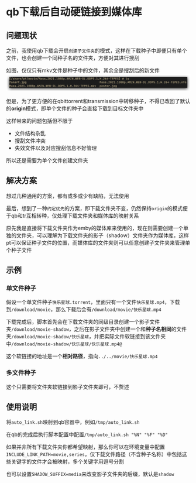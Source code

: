 # qb下载后自动硬链接到媒体库

## 问题现状

之前，我使用qb下载会开启`创建子文件夹`的模式，这样在下载种子中即便只有单个文件，也会创建一个同种子名的文件夹，方便对其进行搜刮

如图，仅仅只有mkv文件是种子中的文件，其余全是搜刮后的新文件
![](assets/create_sub_folder.png)

但是，为了更方便的在qbittorrent和transmission中转移种子，不得已改回了默认的**origin**模式，即单个文件的种子会直接下载到目标文件夹中

这样带来的问题包括但不限于  
- 文件结构杂乱
- 搜刮文件冲突
- 失效文件以及对应搜刮信息不好管理

所以还是需要为单个文件创建文件夹

## 解决方案

想过几种通用的方案，都有或多或少有缺陷，无法使用

最后，想到了一种`约定优先`的方案，即下载文件夹不变，仍然保持`origin`的模式便于qb和tr互相转种，仅处理下载文件夹和媒体库的映射关系

原先我是直接将下载文件夹作为emby的媒体库来使用的，现在则需要创建一个单独的文件夹，可以理解为下载文件夹的影子（shadow）文件夹作为媒体库，这样pt可以保证种子文件的位置，而媒体库的文件夹则可以任意创建子文件夹来管理单个种子文件

## 示例

### 单文件种子

假设一个单文件种子`快乐星球.torrent`，里面只有一个文件`快乐星球.mp4`，下载到`/download/movie`，那么下载后会有`/download/movie/快乐星球.mp4`  

下载完成后，脚本首先会在下载文件夹的同级目录创建一个影子文件夹`/download/movie-shadow`，之后在影子文件夹中创建一个和**种子名相同**的文件夹`/download/movie-shadow/快乐星球`，并把实际文件软链接到该文件夹中`/download/movie-shadow/快乐星球/快乐星球.mp4@`  

这个软链接的地址是一个**相对路径**，指向`../../movie/快乐星球.mp4`

### 多文件种子

这个只需要将文件夹软链接到影子文件夹即可，不赘述

## 使用说明

将`auto_link.sh`映射到qb容器中，例如`/tmp/auto_link.sh`

在qb的完成后执行脚本配置中配置`/tmp/auto_link.sh "%N" "%F" "%D"`

如果并非所有下载文件夹你都希望映射，那么你可以在环境变量中配置`INCLUDE_LINK_PATH=movie,series`，仅下载文件路径（不含种子名称）中包括这些关键字的文件才会被映射，多个关键字用逗号分割

也可以设置`SHADOW_SUFFIX=media`来改变影子文件夹的后缀，默认是`shadow`
